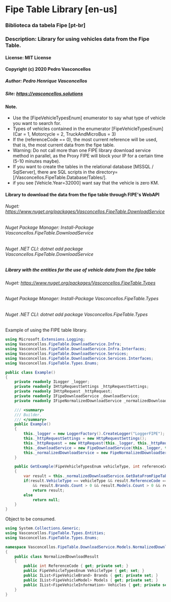 # Fipe Table Library [en-us]

### Biblioteca da tabela Fipe [pt-br]
### Description: Library for using vehicles data from the Fipe Table.

#### License: MIT License
#### Copyright (c) 2020 Pedro Vasconcellos
##### Author: Pedro Henrique Vasconcellos
##### Site: https://vasconcellos.solutions

#### Note.
- Use the [FipeVehicleTypesEnum] enumerator to say what type of vehicle you want to search for.
- Types of vehicles contained in the enumerator [FipeVehicleTypesEnum] (Car = 1, Motorcycle = 2, TruckAndMicroBus = 3)
- If the (referenceCode == 0), the most current reference will be used, that is, the most current data from the fipe table.
- Warning: Do not call more than one FIPE library download service method in parallel, as the Proxy FIPE will block your IP for a certain time (5-10 minutes maybe).
- If you want to create the tables in the relational database [MSSQL / SqlServer], there are SQL scripts in the directory=[/Vasconcellos.FipeTable.Database/Tables/].
- if you see [Vehicle.Year=32000] want say that the vehicle is zero KM.

#### Library to download the data from the fipe table through FIPE's WebAPI
###### Nuget: https://www.nuget.org/packages/Vasconcellos.FipeTable.DownloadService
###### Nuget Package Manager: Install-Package Vasconcellos.FipeTable.DownloadService
###### Nuget .NET CLI: dotnet add package Vasconcellos.FipeTable.DownloadService

##### Library with the entities for the use of vehicle data from the fipe table
###### Nuget: https://www.nuget.org/packages/Vasconcellos.FipeTable.Types
###### Nuget Package Manager: Install-Package Vasconcellos.FipeTable.Types
###### Nuget .NET CLI: dotnet add package Vasconcellos.FipeTable.Types

Example of using the FIPE table library.
```csharp
using Microsoft.Extensions.Logging;
using Vasconcellos.FipeTable.DownloadService.Infra;
using Vasconcellos.FipeTable.DownloadService.Infra.Interfaces;
using Vasconcellos.FipeTable.DownloadService.Services;
using Vasconcellos.FipeTable.DownloadService.Services.Interfaces;
using Vasconcellos.FipeTable.Types.Enums;

public class Example()
{
    private readonly ILogger _logger;
    private readonly IHttpRequestSettings _httpRequestSettings;
    private readonly IHttpRequest _httpRequest;
    private readonly IFipeDownloadService _downloadService;
    private readonly IFipeNormalizedDownloadService _normalizedDownloadService;

    /// <summary>
    /// Builder.
    /// </summary>
    public Example()
    {
        this._logger = new LoggerFactory().CreateLogger("LoggerFIPE");
        this._httpRequestSettings = new HttpRequestSettings();
        this._httpRequest = new HttpRequest(this._logger, this._httpRequestSettings);
        this._downloadService = new FipeDownloadService(this._logger, this._httpRequest);
        this._normalizedDownloadService = new FipeNormalizedDownloadService(this._logger, this._downloadService);
    }

    public GetExample(FipeVehicleTypesEnum vehicleType, int referenceCode = 0)
    {
        var result = this._normalizedDownloadService.GetDataFromFipeTableByVehicleType(vehicleType, referenceCode);
        if(result.VehicleType == vehicleType && result.ReferenceCode == referenceCode
            && result.Brands.Count > 0 && result.Models.Count > 0 && result.Vehicles.Count > 0)
            return result;
        else 
            return null;
    }
}
```

Object to be consumed.
```csharp
using System.Collections.Generic;
using Vasconcellos.FipeTable.Types.Entities;
using Vasconcellos.FipeTable.Types.Enums;

namespace Vasconcellos.FipeTable.DownloadService.Models.NormalizedDownloads
{
    public class NormalizedDownloadResult
    {
        public int ReferenceCode { get; private set; }
        public FipeVehicleTypesEnum VehicleType { get; set; }
        public IList<FipeVehicleBrand> Brands { get; private set; }
        public IList<FipeVehicleModel> Models { get; private set; }
        public IList<FipeVehicleInformation> Vehicles { get; private set; }
    }
}
```